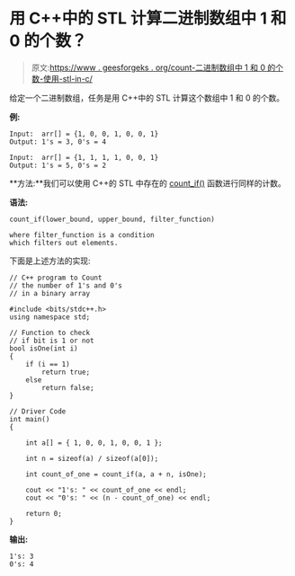 # 用 C++中的 STL 计算二进制数组中 1 和 0 的个数？

> 原文:[https://www . geesforgeks . org/count-二进制数组中 1 和 0 的个数-使用-stl-in-c/](https://www.geeksforgeeks.org/count-the-number-of-1s-and-0s-in-a-binary-array-using-stl-in-c/)

给定一个二进制数组，任务是用 C++中的 STL 计算这个数组中 1 和 0 的个数。

**例:**

```
Input:  arr[] = {1, 0, 0, 1, 0, 0, 1}
Output: 1's = 3, 0's = 4

Input:  arr[] = {1, 1, 1, 1, 0, 0, 1}
Output: 1's = 5, 0's = 2

```

**方法:**我们可以使用 C++的 STL 中存在的 [count_if()](https://www.geeksforgeeks.org/count_if-in-c/) 函数进行同样的计数。

**语法:**

```
count_if(lower_bound, upper_bound, filter_function)

where filter_function is a condition
which filters out elements.

```

下面是上述方法的实现:

```
// C++ program to Count
// the number of 1's and 0's
// in a binary array

#include <bits/stdc++.h>
using namespace std;

// Function to check
// if bit is 1 or not
bool isOne(int i)
{
    if (i == 1)
        return true;
    else
        return false;
}

// Driver Code
int main()
{

    int a[] = { 1, 0, 0, 1, 0, 0, 1 };

    int n = sizeof(a) / sizeof(a[0]);

    int count_of_one = count_if(a, a + n, isOne);

    cout << "1's: " << count_of_one << endl;
    cout << "0's: " << (n - count_of_one) << endl;

    return 0;
}
```

**输出:**

```
1's: 3
0's: 4

```
